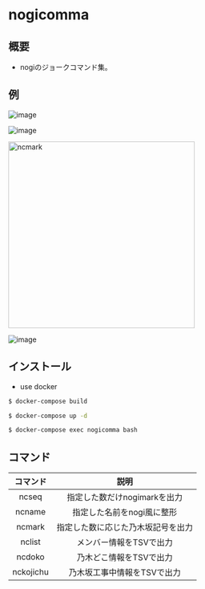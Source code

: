 # nogicomma

## 概要
- nogiのジョークコマンド集。

## 例

![image](https://user-images.githubusercontent.com/44114228/123083029-9bbe0980-d45a-11eb-98a2-cce803a311a6.png)

![image](https://user-images.githubusercontent.com/44114228/123083193-c8722100-d45a-11eb-9973-77bffaf5b79a.png)

<img width="372" alt="ncmark" src="https://user-images.githubusercontent.com/44114228/128032943-7e8b9a64-e18d-4f7e-935d-a7d9bc6d7da1.png">

![image](https://user-images.githubusercontent.com/44114228/128033903-3e768275-1cae-4f85-8ec0-527af7cc8702.png)

## インストール
- use docker

```bash
$ docker-compose build

$ docker-compose up -d

$ docker-compose exec nogicomma bash
```

## コマンド

|コマンド|説明|
|:---:|:---:|
|ncseq|指定した数だけnogimarkを出力|
|ncname|指定した名前をnogi風に整形|
|ncmark|指定した数に応じた乃木坂記号を出力|
|nclist|メンバー情報をTSVで出力|
|ncdoko|乃木どこ情報をTSVで出力|
|nckojichu|乃木坂工事中情報をTSVで出力|
